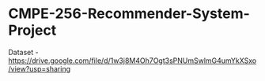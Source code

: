 # CMPE-256-Recommender-System-Project

Dataset - https://drive.google.com/file/d/1w3j8M4Oh7Ogt3sPNUmSwlmG4umYkXSxo/view?usp=sharing
